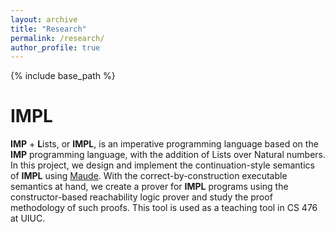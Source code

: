 ```yaml
---
layout: archive
title: "Research"
permalink: /research/
author_profile: true
---
```


{% include base_path %}

IMPL
======
**IMP** + **L**ists, or **IMPL**, is an imperative programming language based on the **IMP** programming language, with the addition of Lists over Natural numbers. In this project, we design and implement the continuation-style semantics of **IMPL** using [Maude](http://maude.cs.illinois.edu/w/index.php/The_Maude_System). With the correct-by-construction executable semantics at hand, we create a prover for **IMPL** programs using the constructor-based reachability logic prover and study the proof methodology of such proofs. This tool is used as a teaching tool in CS 476 at UIUC.
